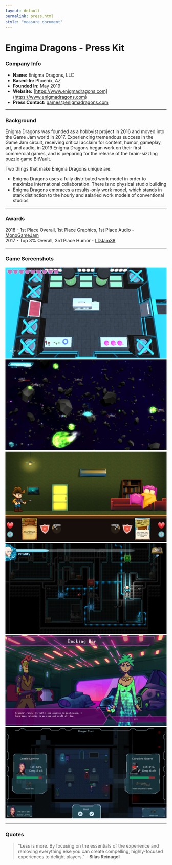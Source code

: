 ```yaml
---
layout: default
permalink: press.html
style: "measure document"
---
```


# Engima Dragons - Press Kit

### Company Info

- **Name:** Enigma Dragons, LLC
- **Based-In:** Phoenix, AZ
- **Founded In:** May 2019
- **Website:** [https://www.enigmadragons.com](https://www.enigmadragons.com)
- **Press Contact:** [games@enigmadragons.com](mailto:games@enigmadragons.com)

----

### Background

Enigma Dragons was founded as a hobbyist project in 2016 and moved into the Game Jam world in 2017. Experiencing tremendous success in the Game Jam circuit, receiving critical acclaim for content, humor, gameplay, art, and audio, in 2019 Enigma Dragons began work on their first commercial games, and is preparing for the release of the brain-sizzling puzzle game BitVault.<br>

Two things that make Enigma Dragons unique are:
- Enigma Dragons uses a fully distributed work model in order to maximize international collaboration. There is no physical studio building
- Enigma Dragons embraces a results-only work model, which stands in stark distinction to the hourly and salaried work models of conventional studios

----

### Awards

2018 - 1st Place Overall, 1st Place Graphics, 1st Place Audio - [MonoGameJam](https://itch.io/jam/mgjam/rate/286430)<br>
2017 - Top 3% Overall, 3rd Place Humor - [LDJam38](https://ldjam.com/events/ludum-dare/38/planet-or-die)


----

### Game Screenshots

<div class="slider" id="screenshots">
  <img src="/img/screenshot/YouGottaBeKittenMe/lab.jpg" />
  <img src="/img/screenshot/BlackMarketCrackdown/Cruising.jpg" />
  <img src="/img/screenshot/BedDeadRedemption/screen1.jpg" />
  <img src="/img/screenshot/GnosisDisperitus/PowerRoomPuzzle.jpg" />
  <img src="/img/screenshot/ModeaJetGrandResort/MeleenaHanger.png" />
  <img src="/img/screenshot/ZeroFootprintSociety/corp-attack-1.jpg" />
</div>

----

### Quotes

 > "Less is more. By focusing on the essentials of the experience and removing everything else you can create compelling, highly-focused experiences to delight players." - **Silas Reinagel**

